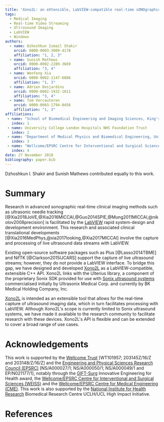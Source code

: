 ```yaml
---
title: 'Xono2L: an eXtensible, LabVIEW-compatible real-time sONOgraphic data capture and processing TOOL'
tags:
  - Medical Imaging
  - Real-time Video Streaming
  - Ultrasound Imaging
  - LabVIEW
  - Windows
authors:
  - name: Dzhoshkun Ismail Shakir
    orcid: 0000-0003-3009-4178
    affiliation: "1, 2, 3"
  - name: Sunish Mathews
    orcid: 0000-0002-2289-3669
    affiliation: "3, 4"
  - name: Wenfeng Xia
    orcid: 0000-0002-1147-6886
    affiliation: "1, 3"
  - name: Adrien Desjardins
    orcid: 0000-0002-1932-1811
    affiliation: "3, 4"
  - name: Tom Vercauteren
    orcid: 0000-0003-1794-0456
    affiliation: "1, 3"
affiliations:
 - name: "School of Biomedical Engineering and Imaging Sciences, King's College London"
   index: 1
 - name: University College London Hospitals NHS Foundation Trust
   index: 2
 - name: "Department of Medical Physics and Biomedical Engineering, University College London"
   index: 3
 - name: "Wellcome/EPSRC Centre for Interventional and Surgical Sciences, University College London"
   index: 4
date: 27 November 2018
bibliography: paper.bib
---
```


Dzhoshkun I. Shakir and Sunish Mathews contributed equally to this work.

# Summary

Research in advanced sonographic real-time clinical imaging methods such as ultrasonic needle tracking
[@Xia2018JoVE,@Xia2016MICCAI,@Guo2014SPIE,@Mung2011MICCAI,@nikolov2008precision] is facilitated by the
[LabVIEW][labview] rapid system-design and development environment.
This research and associated clinical translational developments [@Xia2016MedPhys,@xia2017looking,@Xia2017MICCAI]
involve the capture and processing of live ultrasound data streams with LabVIEW.

Existing open-source software packages such as Plus [@Lasso2014TBME] and NifTK [@Clarkson2015IJCARS] support
the capture of live ultrasound streams; however, they do not provide a LabVIEW interface.
To bridge this gap, we have designed and developed [Xono2L][xono2l] as a LabVIEW-compatible, extensible C++ API.
Xono2L links with the Ulterius library, a component of the proprietary Sonix SDK provided for use with
[Sonix ultrasound systems][sonix] commercialised initially by Ultrasonix Medical Corp. and currently by BK Medical
Holding Company, Inc.

[Xono2L][xono2l] is intended as an extensible tool that allows for the real-time capture of ultrasound imaging data,
which in turn facilitates processing with LabVIEW.
Although Xono2L's scope is currently limited to Sonix ultrasound systems, we have made it available to the
research community to facilitate research with these devices.
Xono2L's API is flexible and can be extended to cover a broad range of use cases.

[xono2l]: https://github.com/gift-surg/Xono2L
[labview]: https://www.ni.com/labview
[sonix]: https://www.bkmedical.com/

# Acknowledgements

This work is supported by the [Wellcome Trust][wt] [WT101957; 203145Z/16/Z and 203148/Z/16/Z] and the [Engineering and
Physical Sciences Research Council (EPSRC)][epsrc] [NS/A000027/1; NS/A000050/1; NS/A000049/1 and EP/N021177/1], notably
through the [GIFT-Surg][gift-surg] Innovative Engineering for Health award, the [Wellcome/EPSRC Centre for
Interventional and Surgical Sciences (WEISS)][weiss] and the [Wellcome/EPSRC Centre for Medical Engineering (CME)][cme].
This work is also supported by the [National Institute for Health Research][nihr] Biomedical Research Centre UCLH/UCL
High Impact Initiative.

[wt]: https://wellcome.ac.uk/
[epsrc]: https://epsrc.ukri.org/
[nihr]: https://www.nihr.ac.uk/
[cme]: https://medicalengineering.org.uk/
[gift-surg]: https://www.gift-surg.ac.uk
[weiss]: http://ucl.ac.uk/weiss

# References
